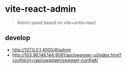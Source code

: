 # vite-react-admin
> Admin panel based on vite+antd+react.

## develop
- http://127.0.0.1:4000/#/admin
- http://103.96.148.144:9081/api/swagger-ui/index.html?configUrl=/api/swagger/swagger-config#/